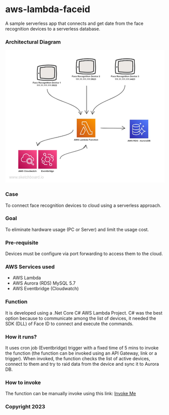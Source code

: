 # aws-lambda-faceid
A sample serverless app that connects and get date from the face recognition devices to a serverless database.

### Architectural Diagram
![](AWSLambdaFaceRecog/img/architecute_diagram.jpg)

### Case
To connect face recognition devices to cloud using a serverless approach.

### Goal
To eliminate hardware usage (PC or Server) and limit the usage cost.

### Pre-requisite
Devices must be configure via port forwarding to access them to the cloud.

### AWS Services used
- AWS Lambda
- AWS Aurora (RDS) MySQL 5.7
- AWS Eventbridge (Cloudwatch)

### Function
It is developed using a .Net Core C# AWS Lambda Project.
C# was the best option because to communicate among the list of devices, it needed the SDK (DLL) of Face ID to connect and execute the commands.

### How it runs?
It uses cron job (Eventbridge) trigger with a fixed time of 5 mins to invoke the function (the function can be invoked using an API Gateway, link or a trigger).
When invoked, the function checks the list of active devices, connect to them and try to raid data from the device and sync it to Aurora DB.

### How to invoke
The function can be manually invoke using this link: [Invoke Me](1BvTfDQa4VVtLBkknXYZHy67oE61SMpZNe.lambda-url.ap-southeast-1.on.aws)

### Copyright 2023
